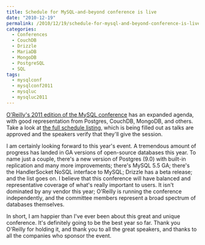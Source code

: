 ```yaml
---
title: Schedule for MySQL-and-beyond conference is live
date: "2010-12-19"
permalink: /2010/12/19/schedule-for-mysql-and-beyond-conference-is-live/
categories:
  - Conferences
  - CouchDB
  - Drizzle
  - MariaDB
  - MongoDB
  - PostgreSQL
  - SQL
tags:
  - mysqlconf
  - mysqlconf2011
  - mysqluc
  - mysqluc2011
---
```

[O'Reilly's 2011 edition of the MySQL conference][1] has an expanded agenda, with good representation from Postgres, CouchDB, MongoDB, and others. Take a look at [the full schedule listing][2], which is being filled out as talks are approved and the speakers verify that they'll give the session.

I am certainly looking forward to this year's event. A tremendous amount of progress has landed in GA versions of open-source databases this year. To name just a couple, there's a new version of Postgres (9.0) with built-in replication and many more improvements; there's MySQL 5.5 GA; there's the HandlerSocket NoSQL interface to MySQL; Drizzle has a beta release; and the list goes on. I believe that this conference will have balanced and representative coverage of what's really important to users. It isn't dominated by any vendor this year; O'Reilly is running the conference independently, and the committee members represent a broad spectrum of databases themselves.

In short, I am happier than I've ever been about this great and unique conference. It's definitely going to be the best year so far. Thank you O'Reilly for holding it, and thank you to all the great speakers, and thanks to all the companies who sponsor the event.

 [1]: http://en.oreilly.com/mysql2011/
 [2]: http://en.oreilly.com/mysql2011/public/schedule/full
